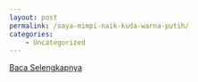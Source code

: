 ```yaml
---
layout: post
permalink: /saya-mimpi-naik-kuda-warna-putih/
categories:
    - Uncategorized
---
```


[Baca Selengkapnya](/10)